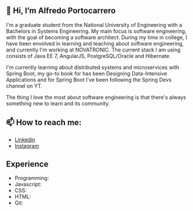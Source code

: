 ## 👋 Hi, I’m Alfredo Portocarrero

I'm a graduate student from the National University of Engineering with a Bachelors in Systems Engineering.
My main focus is software engineering, with the goal of becoming a software architect. During my time in college, I have been envolved in learning and teaching about software engineering, and currently I'm working at NOVATRONIC. The current stack I am using consists of Java EE 7, AngularJS, PostgreSQL/Oracle and Hibernate.
  
I'm currently learning about distributed systems and microservices with Spring Boot, my go-to book for has been Designing Data-Intensive Applications and for Spring Boot I've been following the Spring Devs channel on YT.
  
The thing I love the most about software engineering is that there's always something new to learn and its community.

## 📫 How to reach me: 

- [Linkedin](linkedin.com/in/alfredo-portocarrero) 
- [Instagram](instagram.com/alfredoporto.4)

## Experience

- Programming: 
- Javascript:
- CSS:
- HTML:
- Git:

<!---
alfredoporto/alfredoporto is a ✨ special ✨ repository because its `README.md` (this file) appears on your GitHub profile.
You can click the Preview link to take a look at your changes.
--->
